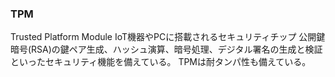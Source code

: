 ### TPM
Trusted Platform Module
IoT機器やPCに搭載されるセキュリティチップ
公開鍵暗号(RSA)の鍵ペア生成、ハッシュ演算、暗号処理、デジタル署名の生成と検証といったセキュリティ機能を備えている。
TPMは耐タンパ性も備えている。